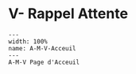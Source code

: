 # V- Rappel Attente

```{figure} Docs/A-M-V-Acceuil.png
---
width: 100%
name: A-M-V-Acceuil
---
A-M-V Page d'Acceuil
```